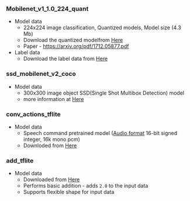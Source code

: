 ### Mobilenet_v1_1.0_224_quant
* Model data
  - 224x224 image classification, Quantized models, Model size (4.3 Mb)
  - Download the quantized modelfrom [Here](https://github.com/tensorflow/tensorflow/blob/master/tensorflow/contrib/lite/g3doc/models.md#image-classification-quantized-models)
  - Paper - https://arxiv.org/pdf/1712.05877.pdf
* Label data
  - Download the label data from [Here](https://raw.githubusercontent.com/tensorflow/tensorflow/master/tensorflow/contrib/lite/java/demo/app/src/main/assets/labels_mobilenet_quant_v1_224.txt)


### ssd_mobilenet_v2_coco
* Model data
  - 300x300 image object SSD(Single Shot Multibox Detection) model
  - more information at [Here](https://github.com/tensorflow/models/tree/master/research/object_detection)

### conv_actions_tflite
* Model data
  - Speech command pretrained model ([Audio format](https://developer.android.com/reference/android/media/AudioFormat#ENCODING_PCM_16BIT) 16-bit signed integer, 16k mono pcm)
  - Downloded from [Here](https://storage.googleapis.com/download.tensorflow.org/models/tflite/conv_actions_tflite.zip)

### add_tflite
* Model data
  - Downloaded from [Here](https://review.tizen.org/gerrit/gitweb?p=platform/core/ml/nnfw.git;a=blob;f=nnpackage/examples/one_op_in_tflite/add.tflite;h=e748b6843646a295dfe5e701cf22259bb93adc6e;hb=refs/heads/accepted/tizen_5.5_unified)
  - Performs basic addition - adds `2.0` to the input data
  - Supports flexible shape for input data
